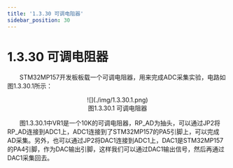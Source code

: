```yaml
---
title: '1.3.30 可调电阻器'
sidebar_position: 30
---
```


# 1.3.30 可调电阻器  

&emsp;&emsp;STM32MP157开发板板载一个可调电阻器，用来完成ADC采集实验，电路如图1.3.30.1所示：

<center>
![](./img/1.3.30.1.png)<br/>
图1.3.30.1 可调电阻器
</center>


&emsp;&emsp;图1.3.30.1中VR1是一个10K的可调电阻器，RP_AD为抽头，可以通过JP2将RP_AD连接到ADC1上，ADC1连接到了STM32MP157的PA5引脚上，可以完成AD采集。另外，也可以通过JP2将DAC1连接到ADC1上，DAC1是STM32MP157的PA4引脚，作为DAC输出引脚，这样我们可以通过DAC1输出信号，然后再通过DAC1采集回去。










